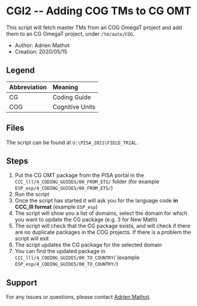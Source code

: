# CGI2 -- Adding COG TMs to CG OMT

This script will fetch master TMs from an COG OmegaT project and add them to an CG OmegaT project,  under `/tm/auto/COG`.

* Author:      Adrien Mathot      
* Creation:    2020/05/15    

## Legend 

| Abbreviation              | Meaning                       |
|:-----------------------|:---------------------------------|
| CG            | Coding Guide                        |
| COG           | Cognitive Units              |

## Files 

The script can be found at `U:\PISA_2021\FIELD_TRIAL`.

## Steps

1. Put the CG OMT package from the PISA portal in the `CCC_lll/4_CODING_GUIDES/00_FROM_ETS/` folder (for example `ESP_esp/4_CODING_GUIDES/00_FROM_ETS/`)
2. Run the script
3. Once the script has started it will ask you for the language code **in CCC_lll format** (example `ESP_esp`)
4. The script will show you a list of domains, select the domain for which you want to update the CG package (e.g. 3 for New Math)
5. The script will check that the CG package exists, and will check if there are no duplicate packages in the COG projects. If there is a problem the script will exit
6. The script updates the CG package for the selected domain
7. You can find the updated package in `CCC_lll/4_CODING_GUIDES/00_TO_COUNTRY`/ (example `ESP_esp/4_CODING_GUIDES/00_TO_COUNTRY/`)

## Support

For any issues or questions, please contact  [Adrien Mathot](adrien.mathot@capstan.be).
